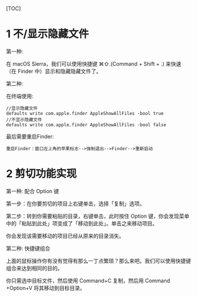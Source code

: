 [TOC]

# 1 不/显示隐藏文件

第一种:

在 macOS Sierra，我们可以使用快捷键 ⌘⇧.(Command + Shift + .) 来快速（在 Finder 中）显示和隐藏隐藏文件了。

第二种:

在终端使用:

```
//显示隐藏文件
defaults write com.apple.finder AppleShowAllFiles -bool true
//不显示隐藏文件
defaults write com.apple.finder AppleShowAllFiles -bool false
```

最后需要重启Finder:

```
重启Finder：窗口左上角的苹果标志-->强制退出-->Finder-->重新启动
```

# 2 剪切功能实现

第一种: 配合 Option 键

第一步：在你要剪切的项目上右键单击，选择「复制」选项。

第二步：转到你需要粘贴的目录，右键单击，此时按住 Option 键，你会发现菜单中的「粘贴到此处」项变成了「移动到此处」。单击之来移动项目。

你会发现该需要移动的项目已经从原来的目录消失。

第二种: 快捷键组合

上面的鼠标操作你有没有觉得有那么一丁点繁琐？那么来吧。我们可以使用快捷键组合来达到相同的目的。

你只需选中目标文件，然后使用 Command+C 复制，然后用 Command +Option+V 将其移动到目标目录。


